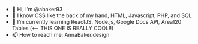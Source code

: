 - 👋 Hi, I’m @abaker93
- 📖 I know CSS like the back of my hand, HTML, Javascript, PHP, and SQL
- 🌱 I’m currently learning ReactJS, Node.js, Google Docs API, Area120 Tables (<-- THIS ONE IS REALLY COOL!!)
- 📫 How to reach me: AnnaBaker.design

<!---
abaker93/abaker93 is a ✨ special ✨ repository because its `README.md` (this file) appears on your GitHub profile.
You can click the Preview link to take a look at your changes.
--->
